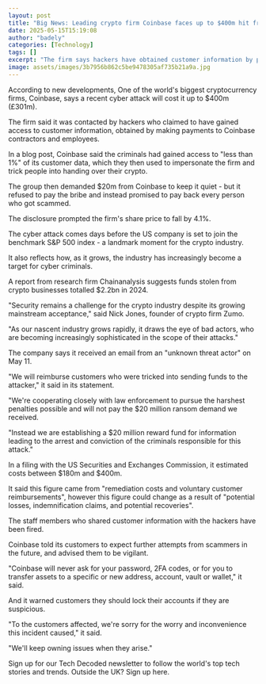 ```yaml
---
layout: post
title: "Big News: Leading crypto firm Coinbase faces up to $400m hit from cyber attack"
date: 2025-05-15T15:19:08
author: "badely"
categories: [Technology]
tags: []
excerpt: "The firm says hackers have obtained customer information by paying off employees."
image: assets/images/3b7956b862c5be9478305af735b21a9a.jpg
---
```


According to new developments, One of the world's biggest cryptocurrency firms, Coinbase, says a recent cyber attack will cost it up to $400m (£301m).

The firm said it was contacted by hackers who claimed to have gained access to customer information, obtained by making payments to Coinbase contractors and employees.

In a blog post, Coinbase said the criminals had gained access to "less than 1%" of its customer data, which they then used to impersonate the firm and trick people into handing over their crypto.

The group then demanded $20m from Coinbase to keep it quiet - but it refused to pay the bribe and instead promised to pay back every person who got scammed.

The disclosure prompted the firm's share price to fall by 4.1%.

The cyber attack comes days before the US company is set to join the benchmark S&P 500 index - a landmark moment for the crypto industry.

It also reflects how, as it grows, the industry has increasingly become a target for cyber criminals.

A report from research firm Chainanalysis suggests funds stolen from crypto businesses totalled $2.2bn in 2024.

"Security remains a challenge for the crypto industry despite its growing mainstream acceptance," said Nick Jones, founder of crypto firm Zumo.

"As our nascent industry grows rapidly, it draws the eye of bad actors, who are becoming increasingly sophisticated in the scope of their attacks."

The company says it received an email from an "unknown threat actor" on May 11.

"We will reimburse customers who were tricked into sending funds to the attacker," it said in its statement.

"We're cooperating closely with law enforcement to pursue the harshest penalties possible and will not pay the $20 million ransom demand we received. 

"Instead we are establishing a $20 million reward fund for information leading to the arrest and conviction of the criminals responsible for this attack."

In a filing with the US Securities and Exchanges Commission, it estimated costs between $180m and $400m.

It said this figure came from "remediation costs and voluntary customer reimbursements", however this figure could change as a result of "potential losses, indemnification claims, and potential recoveries".

The staff members who shared customer information with the hackers have been fired.

Coinbase told its customers to expect further attempts from scammers in the future, and advised them to be vigilant.

"Coinbase will never ask for your password, 2FA codes, or for you to transfer assets to a specific or new address, account, vault or wallet," it said. 

And it warned customers they should lock their accounts if they are suspicious.

"To the customers affected, we're sorry for the worry and inconvenience this incident caused," it said. 

"We'll keep owning issues when they arise."

Sign up for our Tech Decoded newsletter to follow the world's top tech stories and trends. Outside the UK? Sign up here.


